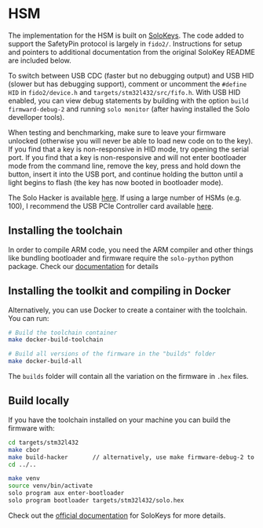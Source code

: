 # HSM 

The implementation for the HSM is built on [SoloKeys](https://solokeys.com). The code added to support the SafetyPin protocol is largely in `fido2/`. Instructions for setup and pointers to additional documentation from the original SoloKey README are included below.

To switch between USB CDC (faster but no debugging output) and USB HID (slower but has debugging support), comment or uncomment the `#define HID` in `fido2/device.h` and `targets/stm32l432/src/fifo.h`. With USB HID enabled, you can view debug statements by building with the option `build firmward-debug-2` and running `solo monitor` (after having installed the Solo develloper tools).

When testing and benchmarking, make sure to leave your firmware unlocked (otherwise you will never be able to load new code on to the key). If you find that a key is non-responsive in HID mode, try opening the serial port. If you find that a key is non-responsive and will not enter bootloader mode from the command line, remove the key, press and hold down the button, insert it into the USB port, and continue holding the button until a light begins to flash (the key has now booted in bootloader mode).

The Solo Hacker is available [here](https://solokeys.com/products/solo-hacker).
If using a large number of HSMs (e.g. 100), I recommend the USB PCIe Controller card available [here](https://www.bhphotovideo.com/c/product/1190384-REG/highpoint_ru1144d_rocketu_1144d_four_usb.html).


## Installing the toolchain

In order to compile ARM code, you need the ARM compiler and other things like bundling bootloader and firmware require the `solo-python` python package. Check our [documentation](https://docs.solokeys.io/solo/) for details

## Installing the toolkit and compiling in Docker 
Alternatively, you can use Docker to create a container with the toolchain.
You can run:

```bash
# Build the toolchain container
make docker-build-toolchain 

# Build all versions of the firmware in the "builds" folder
make docker-build-all
```

The `builds` folder will contain all the variation on the firmware in `.hex` files.

## Build locally

If you have the toolchain installed on your machine you can build the firmware with: 

```bash
cd targets/stm32l432
make cbor
make build-hacker       // alternatively, use make firmware-debug-2 to view debug statements
cd ../..

make venv
source venv/bin/activate
solo program aux enter-bootloader
solo program bootloader targets/stm32l432/solo.hex
```

Check out the [official documentation](https://docs.solokeys.io/solo/) for SoloKeys for more details.
